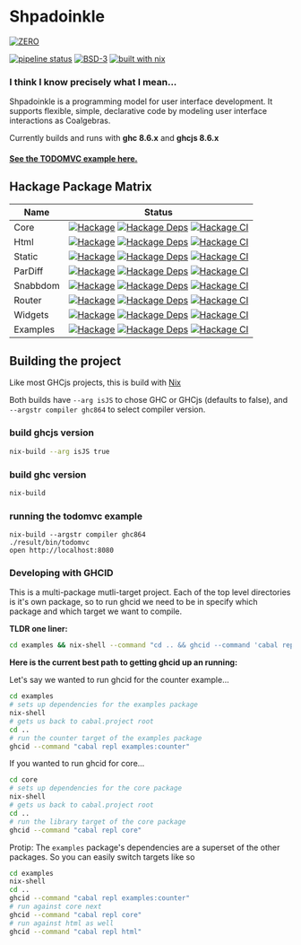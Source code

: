 # Shpadoinkle

[![ZERO](http://fresheyeball.com/doinkle.svg)](https://www.youtube.com/watch?v=0CizU8aB3c8)

[![pipeline status](https://gitlab.com/fresheyeball/Shpadoinkle/badges/master/pipeline.svg)](https://gitlab.com/fresheyeball/Shpadoinkle/commits/master)
[![BSD-3](https://img.shields.io/badge/License-BSD%203--Clause-blue.svg)](https://opensource.org/licenses/BSD-3-Clause)
[![built with nix](https://img.shields.io/badge/built%20with-nix-41439a)](https://builtwithnix.org)

### I think I know precisely what I mean...

Shpadoinkle is a programming model for user interface development. It supports flexible,
  simple, declarative code by modeling user interface interactions as Coalgebras.

Currently builds and runs with **ghc 8.6.x** and **ghcjs 8.6.x**

#### [See the TODOMVC example here.](http://fresheyeball.gitlab.io/Shpadoinkle/)

## Hackage Package Matrix

| Name | Status |
|---|---|
| Core | [![Hackage](https://img.shields.io/hackage/v/Shpadoinkle.svg)](https://hackage.haskell.org/package/Shpadoinkle) [![Hackage Deps](https://img.shields.io/hackage-deps/v/Shpadoinkle.svg)](http://packdeps.haskellers.com/reverse/Shpadoinkle) [![Hackage CI](https://matrix.hackage.haskell.org/api/v2/packages/Shpadoinkle/badge)](https://matrix.hackage.haskell.org/#/package/Shpadoinkle) |
| Html | [![Hackage](https://img.shields.io/hackage/v/Shpadoinkle-html.svg)](https://hackage.haskell.org/package/Shpadoinkle-html) [![Hackage Deps](https://img.shields.io/hackage-deps/v/Shpadoinkle-html.svg)](http://packdeps.haskellers.com/reverse/Shpadoinkle-html) [![Hackage CI](https://matrix.hackage.haskell.org/api/v2/packages/Shpadoinkle-html/badge)](https://matrix.hackage.haskell.org/#/package/Shpadoinkle-html) |
| Static | [![Hackage](https://img.shields.io/hackage/v/Shpadoinkle-backend-static.svg)](https://hackage.haskell.org/package/Shpadoinkle-backend-static) [![Hackage Deps](https://img.shields.io/hackage-deps/v/Shpadoinkle-backend-static.svg)](http://packdeps.haskellers.com/reverse/Shpadoinkle-backend-static) [![Hackage CI](https://matrix.hackage.haskell.org/api/v2/packages/Shpadoinkle-backend-static/badge)](https://matrix.hackage.haskell.org/#/package/Shpadoinkle-backend-static) |
| ParDiff | [![Hackage](https://img.shields.io/hackage/v/Shpadoinkle-backend-pardiff.svg)](https://hackage.haskell.org/package/Shpadoinkle-backend-pardiff) [![Hackage Deps](https://img.shields.io/hackage-deps/v/Shpadoinkle-backend-pardiff.svg)](http://packdeps.haskellers.com/reverse/Shpadoinkle-backend-pardiff) [![Hackage CI](https://matrix.hackage.haskell.org/api/v2/packages/Shpadoinkle-backend-pardiff/badge)](https://matrix.hackage.haskell.org/#/package/Shpadoinkle-backend-pardiff) |
| Snabbdom | [![Hackage](https://img.shields.io/hackage/v/Shpadoinkle-backend-snabbdom.svg)](https://hackage.haskell.org/package/Shpadoinkle-backend-snabbdom) [![Hackage Deps](https://img.shields.io/hackage-deps/v/Shpadoinkle-backend-snabbdom.svg)](http://packdeps.haskellers.com/reverse/Shpadoinkle-backend-snabbdom) [![Hackage CI](https://matrix.hackage.haskell.org/api/v2/packages/Shpadoinkle-backend-snabbdom/badge)](https://matrix.hackage.haskell.org/#/package/Shpadoinkle-backend-snabbdom) |
| Router | [![Hackage](https://img.shields.io/hackage/v/Shpadoinkle-router.svg)](https://hackage.haskell.org/package/Shpadoinkle-router) [![Hackage Deps](https://img.shields.io/hackage-deps/v/Shpadoinkle-router.svg)](http://packdeps.haskellers.com/reverse/Shpadoinkle-router) [![Hackage CI](https://matrix.hackage.haskell.org/api/v2/packages/Shpadoinkle-backend-snabbdom/badge)](https://matrix.hackage.haskell.org/#/package/Shpadoinkle-backend-snabbdom) |
| Widgets | [![Hackage](https://img.shields.io/hackage/v/Shpadoinkle-widgets.svg)](https://hackage.haskell.org/package/Shpadoinkle-widgets) [![Hackage Deps](https://img.shields.io/hackage-deps/v/Shpadoinkle-widgets.svg)](http://packdeps.haskellers.com/reverse/Shpadoinkle-widgets) [![Hackage CI](https://matrix.hackage.haskell.org/api/v2/packages/Shpadoinkle-widgets/badge)](https://matrix.hackage.haskell.org/#/package/Shpadoinkle-widgets) |
| Examples | [![Hackage](https://img.shields.io/hackage/v/Shpadoinkle-examples.svg)](https://hackage.haskell.org/package/Shpadoinkle-examples) [![Hackage Deps](https://img.shields.io/hackage-deps/v/Shpadoinkle-examples.svg)](http://packdeps.haskellers.com/reverse/Shpadoinkle-examples) [![Hackage CI](https://matrix.hackage.haskell.org/api/v2/packages/Shpadoinkle-widgets/badge)](https://matrix.hackage.haskell.org/#/package/Shpadoinkle-widgets) |

## Building the project

Like most GHCjs projects, this is build with [Nix](https://nixos.org/)

Both builds have `--arg isJS` to chose GHC or GHCjs (defaults to false), and `--argstr compiler ghc864` to select compiler version.

### build ghcjs version

```bash
nix-build --arg isJS true
```

### build ghc version

```bash
nix-build
```


### running the todomvc example

```
nix-build --argstr compiler ghc864
./result/bin/todomvc
open http://localhost:8080
```

### Developing with GHCID

This is a multi-package mutli-target project. Each of the top level directories is it's own package,
so to run ghcid we need to be in specify which package and which target we want to compile.

**TLDR one liner:**

```bash
cd examples && nix-shell --command "cd .. && ghcid --command 'cabal repl examples:counter'" || cd ..
```


**Here is the current best path to getting ghcid up an running:**

Let's say we wanted to run ghcid for the counter example...

```bash
cd examples
# sets up dependencies for the examples package
nix-shell
# gets us back to cabal.project root
cd ..
# run the counter target of the examples package
ghcid --command "cabal repl examples:counter"
```

If you wanted to run ghcid for core...

```bash
cd core
# sets up dependencies for the core package
nix-shell
# gets us back to cabal.project root
cd ..
# run the library target of the core package
ghcid --command "cabal repl core"
```

Protip:
The `examples` package's dependencies are a superset of the other packages. So you can easily switch targets like so

```bash
cd examples
nix-shell
cd ..
ghcid --command "cabal repl examples:counter"
# run against core next
ghcid --command "cabal repl core"
# run against html as well
ghcid --command "cabal repl html"
```
